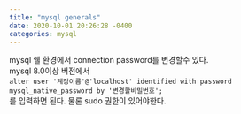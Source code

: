 ```yaml
---
title: "mysql generals"
date: 2020-10-01 20:26:28 -0400
categories: mysql
---
```

mysql 쉘 환경에서 connection password를 변경할수 있다.   
mysql 8.0이상 버전에서   
`alter user '계정이름'@'localhost' identified with password mysql_native_password by '변경할비밀번호';`   
를 입력하면 된다. 물론 sudo 권한이 있어야한다.
